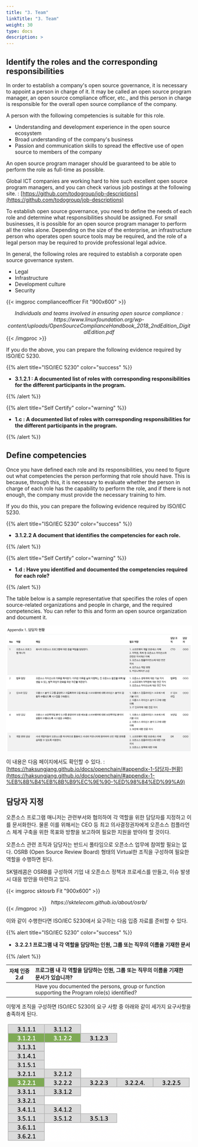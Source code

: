 ```yaml
---
title: "3. Team"
linkTitle: "3. Team"
weight: 30
type: docs
description: >
---
```


## Identify the roles and the corresponding responsibilities

In order to establish a company's open source governance, it is necessary to appoint a person in charge of it. It may be called an open source program manager, an open source compliance officer, etc., and this person in charge is responsible for the overall open source compliance of the company. 

A person with the following competencies is suitable for this role.

- Understanding and development experience in the open source ecosystem
- Broad understanding of the company's business
- Passion and communication skills to spread the effective use of open source to members of the company

An open source program manager should be guaranteed to be able to perform the role as full-time as possible.

Global ICT companies are working hard to hire such excellent open source program managers, and you can check various job postings at the following site. : [https://github.com/todogroup/job-descriptions](https://github.com/todogroup/job-descriptions)

To establish open source governance, you need to define the needs of each role and determine what responsibilities should be assigned. For small businesses, it is possible for an open source program manager to perform all the roles alone. Depending on the size of the enterprise, an infrastructure person who operates open source tools may be required, and the role of a legal person may be required to provide professional legal advice.

In general, the following roles are required to establish a corporate open source governance system.

- Legal
- Infrastructure
- Development culture
- Security

{{< imgproc complianceofficer Fit "900x600" >}}
<center><i>Individuals and teams involved in ensuring open source compliance : https://www.linuxfoundation.org/wp-content/uploads/OpenSourceComplianceHandbook_2018_2ndEdition_DigitalEdition.pdf</i></center>
{{< /imgproc >}}

If you do the above, you can prepare the following evidence required by ISO/IEC 5230.

{{% alert title="ISO/IEC 5230" color="success" %}}

* <b>3.1.2.1 : A documented list of roles with corresponding responsibilities for the different participants in the program.</b>

{{% /alert %}}

{{% alert title="Self Certify" color="warning" %}}

* <b>1.c : A documented list of roles with corresponding responsibilities for the different participants in the program.</b>

{{% /alert %}}


## Define competencies

Once you have defined each role and its responsibilities, you need to figure out what competencies the person performing that role should have. This is because, through this, it is necessary to evaluate whether the person in charge of each role has the capability to perform the role, and if there is not enough, the company must provide the necessary training to him.

If you do this, you can prepare the following evidence required by ISO/IEC 5230.

{{% alert title="ISO/IEC 5230" color="success" %}}

* <b>3.1.2.2 A document that identifies the competencies for each role.</b>

{{% /alert %}}


{{% alert title="Self Certify" color="warning" %}}

* <b>1.d : Have you identified and documented the competencies required for each role?</b>

{{% /alert %}}

The table below is a sample representative that specifies the roles of open source-related organizations and people in charge, and the required competencies. You can refer to this and form an open source organization and document it.

![](rolelist.png)

이 내용은 다음 페이지에서도 확인할 수 있다. : [https://haksungjang.github.io/docs/openchain/#appendix-1-담당자-현황](https://haksungjang.github.io/docs/openchain/#appendix-1-%EB%8B%B4%EB%8B%B9%EC%9E%90-%ED%98%84%ED%99%A9)

## 담당자 지정

오픈소스 프로그램 매니저는 관련부서와 협의하여 각 역할을 위한 담당자를 지정하고 이를 문서화한다.  물론 이를 위해서는 CEO 등 최고 의사결정권자에게 오픈소스 컴플라언스 체계 구축을 위한 목표와 방향을 보고하여 필요한 지원을 받아야 할 것이다. 

오픈소스 관련 조직과 담당자는 반드시 풀타임으로 오픈소스 업무에 참여할 필요는 없다. OSRB (Open Source Review Board) 형태의 Virtual한 조직을 구성하여 필요한 역할을 수행하면 된다. 

SK텔레콤은 OSRB를 구성하여 기업 내 오픈소스 정책과 프로세스를 만들고, 이슈 발생 시 대응 방안을 마련하고 있다. 

{{< imgproc sktosrb Fit "900x600" >}}
<center><i>https://sktelecom.github.io/about/osrb/</i></center>
{{< /imgproc >}}


이와 같이 수행한다면 ISO/IEC 5230에서 요구하는 다음 입증 자료를 준비할 수 있다.

{{% alert title="ISO/IEC 5230" color="success" %}}

* <b>3.2.2.1 프로그램 내 각 역할을 담당하는 인원, 그룹 또는 직무의 이름을 기재한 문서</b>

{{% /alert %}}

| 자체 인증 2.d  | 프로그램 내 각 역할을 담당하는 인원, 그룹 또는 직무의 이름을 기재한 문서가 있습니까? |
|---|:---|
|  | Have you documented the persons, group or function supporting the Program role(s) identified? |


이렇게 조직을 구성하면 ISO/IEC 5230의 요구 사항 중 아래와 같이 세가지 요구사항을 충족하게 된다. 

![](spec3121.png)